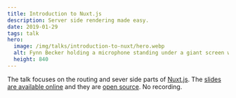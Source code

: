 ```yaml
---
title: Introduction to Nuxt.js
description: Server side rendering made easy.
date: 2019-01-29
tags: talk
hero:
  image: /img/talks/introduction-to-nuxt/hero.webp
  alt: Fynn Becker holding a microphone standing under a giant screen with the slides from his Nuxt.js talk.
  height: 840
---
```


The talk focuses on the routing and sever side parts of [Nuxt.js](https://nuxtjs.org). The [slides are available online](https://nuxt.mvsde.com) and they are [open source](https://github.com/mvsde/introduction-to-nuxt). No recording.
